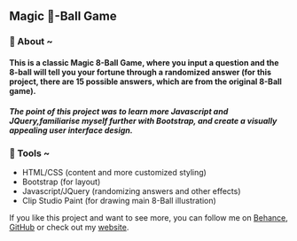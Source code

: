 
## Magic 🎱-Ball Game ##

### 🔮 About ~ ###
#### This is a classic Magic 8-Ball Game, where you input a question and the 8-ball will tell you your fortune through a randomized answer (for this project, there are 15 possible answers, which are from the original 8-Ball game).
##### The point of this project was to learn more Javascript and JQuery,familiarise myself further with Bootstrap, and create a visually appealing user interface design.

### 🔮 Tools ~ ###
* HTML/CSS (content and more customized styling)
* Bootstrap (for layout)
* Javascript/JQuery (randomizing answers and other effects)
* Clip Studio Paint (for drawing main 8-Ball illustration)

If you like this project and want to see more, you can follow me on 
[Behance](https://www.behance.net/ralucasuciu), [GitHub](https://www.github.com/ralucasuciuart) or check out my [website](https://www.ralucasuciuart.com).

